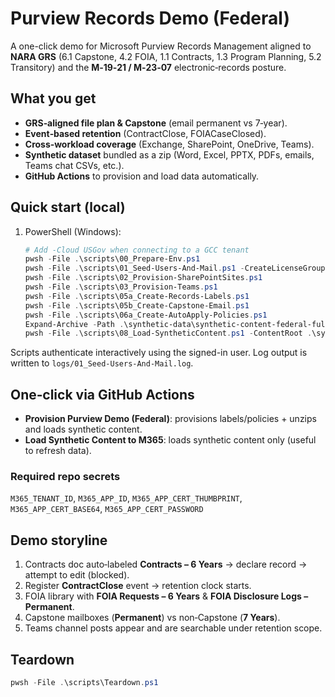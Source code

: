 # Purview Records Demo (Federal)

A one-click demo for Microsoft Purview Records Management aligned to **NARA GRS** (6.1 Capstone, 4.2 FOIA, 1.1 Contracts, 1.3 Program Planning, 5.2 Transitory) and the **M‑19‑21 / M‑23‑07** electronic‑records posture.

## What you get
- **GRS‑aligned file plan & Capstone** (email permanent vs 7‑year).
- **Event‑based retention** (ContractClose, FOIACaseClosed).
- **Cross‑workload coverage** (Exchange, SharePoint, OneDrive, Teams).
- **Synthetic dataset** bundled as a zip (Word, Excel, PPTX, PDFs, emails, Teams chat CSVs, etc.).
- **GitHub Actions** to provision and load data automatically.

## Quick start (local)
1. PowerShell (Windows):
   ```powershell
   # Add -Cloud USGov when connecting to a GCC tenant
   pwsh -File .\scripts\00_Prepare-Env.ps1
   pwsh -File .\scripts\01_Seed-Users-And-Mail.ps1 -CreateLicenseGroup
   pwsh -File .\scripts\02_Provision-SharePointSites.ps1
   pwsh -File .\scripts\03_Provision-Teams.ps1
   pwsh -File .\scripts\05a_Create-Records-Labels.ps1
   pwsh -File .\scripts\05b_Create-Capstone-Email.ps1
   pwsh -File .\scripts\06a_Create-AutoApply-Policies.ps1
   Expand-Archive -Path .\synthetic-data\synthetic-content-federal-full.zip -DestinationPath .\synthetic-content -Force
   pwsh -File .\scripts\08_Load-SyntheticContent.ps1 -ContentRoot .\synthetic-content -TeamName "Records Demo Team" -FromUpn "record.manager@contoso.com"
   ```
Scripts authenticate interactively using the signed-in user. Log output is written to `logs/01_Seed-Users-And-Mail.log`.

## One‑click via GitHub Actions
- **Provision Purview Demo (Federal)**: provisions labels/policies + unzips and loads synthetic content.
- **Load Synthetic Content to M365**: loads synthetic content only (useful to refresh data).

### Required repo secrets
`M365_TENANT_ID`, `M365_APP_ID`, `M365_APP_CERT_THUMBPRINT`, `M365_APP_CERT_BASE64`, `M365_APP_CERT_PASSWORD`

## Demo storyline
1. Contracts doc auto‑labeled **Contracts – 6 Years** → declare record → attempt to edit (blocked).
2. Register **ContractClose** event → retention clock starts.
3. FOIA library with **FOIA Requests – 6 Years** & **FOIA Disclosure Logs – Permanent**.
4. Capstone mailboxes (**Permanent**) vs non‑Capstone (**7 Years**).
5. Teams channel posts appear and are searchable under retention scope.

## Teardown
```powershell
pwsh -File .\scripts\Teardown.ps1
```
